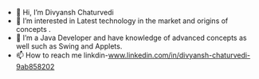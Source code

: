 - 👋 Hi, I’m Divyansh Chaturvedi
- 👀 I’m interested in Latest technology in the market and origins of concepts .
- 🌱 I’m a Java Developer and have knowledge of advanced concepts as well such as Swing and Applets.
- 📫 How to reach me linkdin-www.linkedin.com/in/divyansh-chaturvedi-9ab858202

<!---
Divyansh-2002/Divyansh-2002 is a ✨ special ✨ repository because its `README.md` (this file) appears on your GitHub profile.
You can click the Preview link to take a look at your changes.
--->
